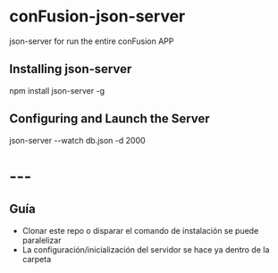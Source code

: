 # conFusion-json-server
json-server for run the entire conFusion APP

## Installing json-server
npm install json-server -g

## Configuring and Launch the Server
json-server --watch db.json -d 2000

# ---

## Guía
- Clonar este repo o disparar el comando de instalación se puede paralelizar
- La configuración/inicialización del servidor se hace ya dentro de la carpeta
